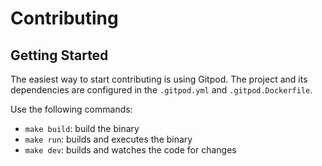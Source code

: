 # Contributing

## Getting Started

The easiest way to start contributing is using Gitpod. The project and its dependencies are configured in the `.gitpod.yml` and `.gitpod.Dockerfile`.

Use the following commands:

- `make build`: build the binary
- `make run`: builds and executes the binary
- `make dev`: builds and watches the code for changes
